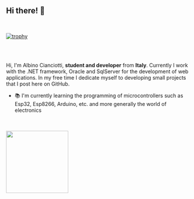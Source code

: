 ## Hi there! <!-- <img src="https://media.giphy.com/media/hvRJCLFzcasrR4ia7z/giphy.gif" width="25px"> --> 👋

<br>

[![trophy](https://github-profile-trophy.vercel.app/?username=albino98&theme=flat&margin-w=15&margin-h=15&row=1&column=6)](https://github.com/ryo-ma/github-profile-trophy)

<br>
<br>

Hi, I'm Albino Cianciotti, **student and developer** from **Italy**. Currently I work with the .NET framework, Oracle and SqlServer for the development of web applications. In my free time I dedicate myself to developing small projects that I post here on GitHub.

<!-- - :computer: I’m currently working on [Air-Quality](https://github.com/albino98/Air-Quality) -->
- :books: I'm currently learning the programming of microcontrollers such as Esp32, Esp8266, Arduino, etc. and more generally the world of electronics






<br>
<br>
<div>

   <img height="170" align="left" src="https://github-readme-stats.vercel.app/api?username=albino98&count_private=true&include_all_commits=true" /> 
  <!-- <img src="https://github-readme-stats.vercel.app/api/top-langs/?username=albino98&layout=langs_count=8" /> -->
  <!-- <img src="https://github-readme-stats.vercel.app/api/top-langs/?username=albino98&layout=compact" /> -->
  
</div>
<br>


<!--
[![Visits Badge](https://badges.pufler.dev/visits/albino98/albino98)](https://badges.pufler.dev)

![Profile views](https://gpvc.arturio.dev/Albino98)
[![Years Badge](https://badges.pufler.dev/years/albino98)](https://badges.pufler.dev)
-->
